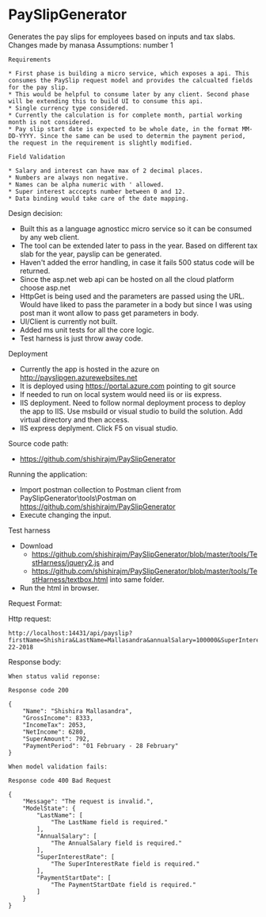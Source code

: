 # PaySlipGenerator
Generates the pay slips for employees based on inputs and tax slabs.
Changes made by manasa
Assumptions: number 1

	Requirements

	* First phase is building a micro service, which exposes a api. This consumes the PaySlip request model and provides the calcualted fields for the pay slip.
	* This would be helpful to consume later by any client. Second phase will be extending this to build UI to consume this api.
	* Single currency type considered.
	* Currently the calculation is for complete month, partial working month is not considered.
	* Pay slip start date is expected to be whole date, in the format MM-DD-YYYY. Since the same can be used to determin the payment period, the request in the requirement is slightly modified.

	Field Validation 
	
	* Salary and interest can have max of 2 decimal places. 
	* Numbers are always non negative.
	* Names can be alpha numeric with ' allowed.
	* Super interest acccepts number between 0 and 12.
	* Data binding would take care of the date mapping.
	
Design decision:
 
 * Built this as a language agnosticc micro service so it can be consumed by any web client.
 * The tool can be extended later to pass in the year. Based on different tax slab for the year, payslip can be generated.
 * Haven't added the error handling, in case it fails 500 status code will be returned.
 * Since the asp.net web api can be hosted on all the cloud platform choose asp.net
 * HttpGet is being used and the parameters are passed using the URL. Would have liked to pass the parameter in a body but since I was using post man it wont allow to pass get parameters in body.
 * UI/Client is currently not built.
 * Added ms unit tests for all the core logic.
 * Test harness is just throw away code.
 
Deployment

 * Currently the app is hosted in the azure on http://payslipgen.azurewebsites.net
 * It is deployed using https://portal.azure.com pointing to git source
 * If needed to run on local system would need iis or iis express.
 * IIS deployment. Need to follow normal deployment process to deploy the app to IIS. Use msbuild or visual studio to build the solution. Add virtual directory and then access.
 * IIS express deplyment. Click F5 on visual studio.

Source code path:
 * https://github.com/shishirajm/PaySlipGenerator 
 
Running the application:
 * Import postman collection to Postman client from PaySlipGenerator\tools\Postman on https://github.com/shishirajm/PaySlipGenerator
 * Execute changing the input.
 
Test harness
 * Download 
	* https://github.com/shishirajm/PaySlipGenerator/blob/master/tools/TestHarness/jquery2.js and 
	* https://github.com/shishirajm/PaySlipGenerator/blob/master/tools/TestHarness/textbox.html into same folder.
 * Run the html in browser.
 

Request Format:

Http request:

	http://localhost:14431/api/payslip?firstName=Shishira&LastName=Mallasandra&annualSalary=100000&SuperInterestRate=9.5&PaymentStartDate=2-22-2018
	
Response body:

	When status valid reponse:
	
	Response code 200
	
	{
		"Name": "Shishira Mallasandra",
		"GrossIncome": 8333,
		"IncomeTax": 2053,
		"NetIncome": 6280,
		"SuperAmount": 792,
		"PaymentPeriod": "01 February - 28 February"
	}
	
	When model validation fails: 
	
	Response code 400 Bad Request
	
	{
		"Message": "The request is invalid.",
		"ModelState": {
			"LastName": [
				"The LastName field is required."
			],
			"AnnualSalary": [
				"The AnnualSalary field is required."
			],
			"SuperInterestRate": [
				"The SuperInterestRate field is required."
			],
			"PaymentStartDate": [
				"The PaymentStartDate field is required."
			]
		}
	}